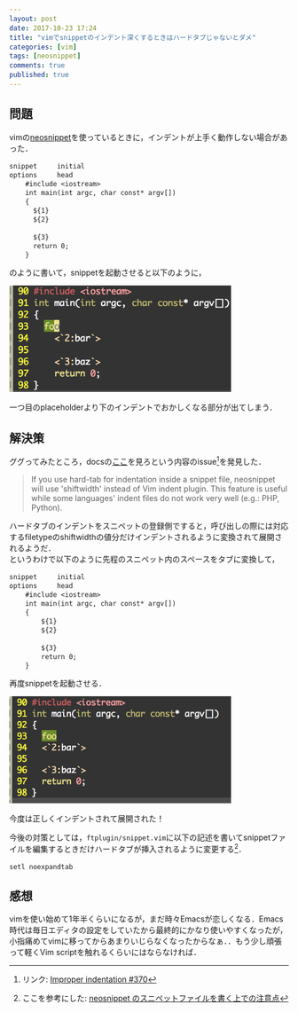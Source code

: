 ```yaml
---
layout: post
date: 2017-10-23 17:24
title: "vimでsnippetのインデント深くするときはハードタブじゃないとダメ"
categories: [vim]
tags: [neosnippet]
comments: true
published: true
---
```



## 問題

vimの[neosnippet](https://github.com/Shougo/neosnippet.vim)を使っているときに，インデントが上手く動作しない場合があった．

```vim
snippet     initial
options     head
    #include <iostream>
    int main(int argc, char const* argv[])
    {
      ${1}
      ${2}

      ${3}
      return 0;
    }
```

のように書いて，snippetを起動させると以下のように，

<img src="/assets/img/neosnippet-indent-must-be-hard-tab/vim-cpp-snippet.png" alt="cpp-snip-wrong-result" style="width: 400px;"/>

一つ目のplaceholderより下のインデントでおかしくなる部分が出てしまう．

## 解決策

ググってみたところ，docsの[ここ](https://github.com/Shougo/neosnippet.vim/blob/master/doc/neosnippet.txt#L699)を見ろという内容のissue[^1]を発見した．

> If you use hard-tab for indentation inside a snippet file, neosnippet will use
'shiftwidth' instead of Vim indent plugin. This feature is useful while some
languages' indent files do not work very well (e.g.: PHP, Python).

ハードタブのインデントをスニペットの登録側ですると，呼び出しの際には対応するfiletypeのshiftwidthの値分だけインデントされるように変換されて展開されるようだ．  
というわけで以下のように先程のスニペット内のスペースをタブに変換して，

```vim
snippet     initial
options     head
	#include <iostream>
	int main(int argc, char const* argv[])
	{
		${1}
		${2}

		${3}
		return 0;
	}
```

再度snippetを起動させる．

<img src="/assets/img/neosnippet-indent-must-be-hard-tab/vim-cpp-snippet-2.png" alt="cpp-snip-correct-result" style="width: 400px;"/>

今度は正しくインデントされて展開された！

今後の対策としては，`ftplugin/snippet.vim`に以下の記述を書いてsnippetファイルを編集するときだけハードタブが挿入されるように変更する[^2]．

```vim
setl noexpandtab
```


## 感想

vimを使い始めて1年半くらいになるが，まだ時々Emacsが恋しくなる．Emacs時代は毎日エディタの設定をしていたから最終的にかなり使いやすくなったが，小指痛めてvimに移ってからあまりいじらなくなったからなぁ．．もう少し頑張って軽くVim scriptを触れるくらいにはならなければ．

[^1]: リンク: [Improper indentation #370](https://github.com/Shougo/neosnippet.vim/issues/370)
[^2]: ここを参考にした: [neosnippet のスニペットファイルを書く上での注意点](http://rhysd.hatenablog.com/entry/2012/11/11/222150)
